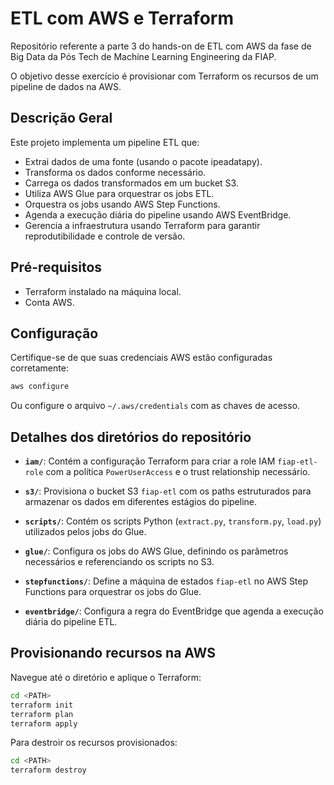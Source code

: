 # ETL com AWS e Terraform

Repositório referente a parte 3 do hands-on de ETL com AWS da fase de Big Data da Pós Tech de Machine Learning Engineering da FIAP.

O objetivo desse exercício é provisionar com Terraform os recursos de um pipeline de dados na AWS.  

## Descrição Geral

Este projeto implementa um pipeline ETL que:

- Extrai dados de uma fonte (usando o pacote ipeadatapy).
- Transforma os dados conforme necessário.
- Carrega os dados transformados em um bucket S3.
- Utiliza AWS Glue para orquestrar os jobs ETL.
- Orquestra os jobs usando AWS Step Functions.
- Agenda a execução diária do pipeline usando AWS EventBridge.
- Gerencia a infraestrutura usando Terraform para garantir reprodutibilidade e controle de versão.

## Pré-requisitos

- Terraform instalado na máquina local.
- Conta AWS.

## Configuração

Certifique-se de que suas credenciais AWS estão configuradas corretamente:

```bash
aws configure
```

Ou configure o arquivo `~/.aws/credentials` com as chaves de acesso.

## Detalhes dos diretórios do repositório 

* **`iam/`**: Contém a configuração Terraform para criar a role IAM `fiap-etl-role` com a política `PowerUserAccess` e o trust relationship necessário.

* **`s3/`**: Provisiona o bucket S3 `fiap-etl` com os paths estruturados para armazenar os dados em diferentes estágios do pipeline.

* **`scripts/`**: Contém os scripts Python (`extract.py`, `transform.py`, `load.py`) utilizados pelos jobs do Glue.

* **`glue/`**: Configura os jobs do AWS Glue, definindo os parâmetros necessários e referenciando os scripts no S3.

* **`stepfunctions/`**: Define a máquina de estados `fiap-etl` no AWS Step Functions para orquestrar os jobs do Glue.

* **`eventbridge/`**: Configura a regra do EventBridge que agenda a execução diária do pipeline ETL.

## Provisionando recursos na AWS

Navegue até o diretório e aplique o Terraform:

```bash
cd <PATH>
terraform init
terraform plan
terraform apply
```

Para destroir os recursos provisionados:

```bash
cd <PATH>
terraform destroy
```

